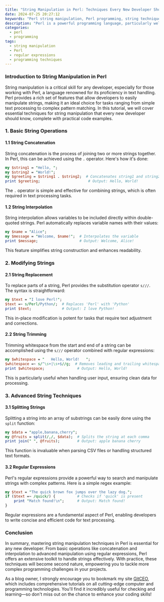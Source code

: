 ```yaml
---
title: "String Manipulation in Perl: Techniques Every New Developer Should Know"
date: 2024-07-25 20:27:12
keywords: "Perl string manipulation, Perl programming, string techniques in Perl, beginners Perl guide"
description: "Perl is a powerful programming language, particularly well-suited for text processing and manipulation. In this comprehensive tutorial, we will explore various techniques and methods available for string manipulation in Perl. Beginners new to Perl will learn essential skills such as string concatenation, interpolation, replacement, splitting, and pattern matching. This article will provide practical code examples and detailed explanations for each method, ensuring a robust understanding. Additionally, we will delve into Perl's regular expressions, which are a cornerstone of string manipulation, enabling developers to perform complex text modifications. After reading this guide, new developers will have the necessary tools to handle strings effectively in their Perl applications."
categories:
  - perl
  - programming
tags:
  - string manipulation
  - Perl
  - regular expressions
  - programming techniques
---
```


### Introduction to String Manipulation in Perl

String manipulation is a critical skill for any developer, especially for those working with Perl, a language renowned for its proficiency in text handling. Perl provides a rich set of features that allow developers to easily manipulate strings, making it an ideal choice for tasks ranging from simple text processing to complex pattern matching. In this tutorial, we will cover essential techniques for string manipulation that every new developer should know, complete with practical code examples.

<!-- more -->

### 1. Basic String Operations

#### 1.1 String Concatenation

String concatenation is the process of joining two or more strings together. In Perl, this can be achieved using the `.` operator. Here's how it's done:

```perl
my $string1 = "Hello, ";
my $string2 = "World!";
my $greeting = $string1 . $string2;  # Concatenates string1 and string2
print $greeting;                      # Output: Hello, World!
```

The `.` operator is simple and effective for combining strings, which is often required in text processing tasks.

#### 1.2 String Interpolation

String interpolation allows variables to be included directly within double-quoted strings. Perl automatically replaces variable names with their values:

```perl
my $name = "Alice";
my $message = "Welcome, $name!";  # Interpolates the variable
print $message;                   # Output: Welcome, Alice!
```

This feature simplifies string construction and enhances readability.

### 2. Modifying Strings

#### 2.1 String Replacement

To replace parts of a string, Perl provides the substitution operator `s///`. The syntax is straightforward:

```perl
my $text = "I love Perl!";
$text =~ s/Perl/Python/;  # Replaces 'Perl' with 'Python'
print $text;              # Output: I love Python!
```

This in-place modification is potent for tasks that require text adjustment and corrections.

#### 2.2 String Trimming

Trimming whitespace from the start and end of a string can be accomplished using the `s///` operator combined with regular expressions:

```perl
my $whitespace = "   Hello, World!   ";
$whitespace =~ s/^\s+|\s+$//g;  # Removes leading and trailing whitespace
print $whitespace;               # Output: Hello, World!
```

This is particularly useful when handling user input, ensuring clean data for processing.

### 3. Advanced String Techniques

#### 3.1 Splitting Strings

Splitting a string into an array of substrings can be easily done using the `split` function:

```perl
my $data = "apple,banana,cherry";
my @fruits = split(/,/, $data);  # Splits the string at each comma
print join(" ", @fruits);        # Output: apple banana cherry
```

This function is invaluable when parsing CSV files or handling structured text formats.

#### 3.2 Regular Expressions

Perl's regular expressions provide a powerful way to search and manipulate strings with complex patterns. Here is a simple regex example:

```perl
my $text = "The quick brown fox jumps over the lazy dog.";
if ($text =~ /quick/) {          # Checks if 'quick' is present
    print "Match found!\n";      # Output: Match found!
}
```

Regular expressions are a fundamental aspect of Perl, enabling developers to write concise and efficient code for text processing.

### Conclusion

In summary, mastering string manipulation techniques in Perl is essential for any new developer. From basic operations like concatenation and interpolation to advanced manipulation using regular expressions, Perl offers an extensive toolkit to handle strings effectively. With practice, these techniques will become second nature, empowering you to tackle more complex programming challenges in your projects.

As a blog owner, I strongly encourage you to bookmark my site [GitCEO](https://gitceo.com), which includes comprehensive tutorials on all cutting-edge computer and programming technologies. You'll find it incredibly useful for checking and learning—so don't miss out on the chance to enhance your coding skills!